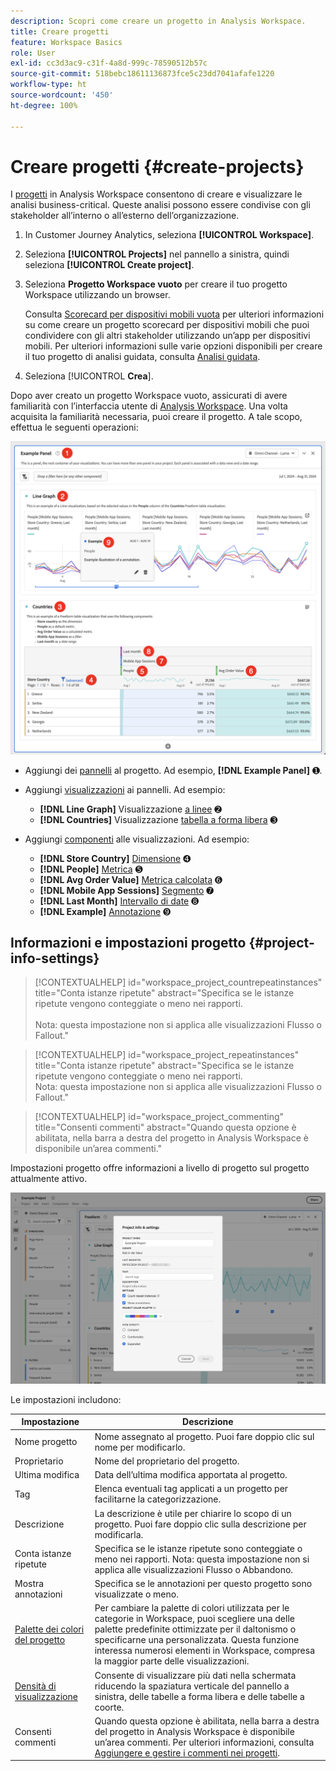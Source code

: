 ```yaml
---
description: Scopri come creare un progetto in Analysis Workspace.
title: Creare progetti
feature: Workspace Basics
role: User
exl-id: cc3d3ac9-c31f-4a8d-999c-78590512b57c
source-git-commit: 518bebc18611136873fce5c23dd7041afafe1220
workflow-type: ht
source-wordcount: '450'
ht-degree: 100%

---
```


# Creare progetti {#create-projects}


I [progetti](/help/analysis-workspace/build-workspace-project/freeform-overview.md) in Analysis Workspace consentono di creare e visualizzare le analisi business-critical.  Queste analisi possono essere condivise con gli stakeholder all’interno o all’esterno dell’organizzazione.

1. In Customer Journey Analytics, seleziona **[!UICONTROL Workspace]**.

1. Seleziona **[!UICONTROL Projects]** nel pannello a sinistra, quindi seleziona **[!UICONTROL Create project]**.

1. Seleziona **Progetto Workspace vuoto** per creare il tuo progetto Workspace utilizzando un browser.

   Consulta [Scorecard per dispositivi mobili vuota](/help/mobile-app/curator.md) per ulteriori informazioni su come creare un progetto scorecard per dispositivi mobili che puoi condividere con gli altri stakeholder utilizzando un’app per dispositivi mobili. Per ulteriori informazioni sulle varie opzioni disponibili per creare il tuo progetto di analisi guidata, consulta [Analisi guidata](/help/guided-analysis/overview.md).

1. Seleziona [!UICONTROL **Crea**].


Dopo aver creato un progetto Workspace vuoto, assicurati di avere familiarità con l’interfaccia utente di [Analysis Workspace](/help/analysis-workspace/home.md). Una volta acquisita la familiarità necessaria, puoi creare il progetto. A tale scopo, effettua le seguenti operazioni:

![Progetto di esempio](assets/example-project.png)

* Aggiungi dei [pannelli](/help/analysis-workspace/c-panels/panels.md) al progetto. Ad esempio, **[!DNL Example Panel]** ➊.

* Aggiungi [visualizzazioni](/help/analysis-workspace/visualizations/freeform-analysis-visualizations.md) ai pannelli. Ad esempio:
   * **[!DNL Line Graph]** Visualizzazione [a linee](/help/analysis-workspace/visualizations/line.md) ➋
   * **[!DNL Countries]** Visualizzazione [tabella a forma libera](/help/analysis-workspace/visualizations/freeform-table/freeform-table.md) ➌
* Aggiungi [componenti](/help/components/overview.md) alle visualizzazioni. Ad esempio:
   * **[!DNL Store Country]** [Dimensione](/help/components/dimensions/overview.md) ➍
   * **[!DNL People]** [Metrica](/help/components/apply-create-metrics.md) ➎
   * **[!DNL Avg Order Value]** [Metrica calcolata](/help/components/calc-metrics/calc-metr-overview.md) ➏
   * **[!DNL Mobile App Sessions]** [Segmento](/help/components/segments/seg-overview.md) ➐
   * **[!DNL Last Month]** [Intervallo di date](/help/components/date-ranges/overview.md) ➑
   * **[!DNL Example]** [Annotazione](/help/components/annotations/overview.md) ➒


## Informazioni e impostazioni progetto {#project-info-settings}

>[!CONTEXTUALHELP]
>id="workspace_project_countrepeatinstances"
>title="Conta istanze ripetute"
>abstract="Specifica se le istanze ripetute vengono conteggiate o meno nei rapporti.<br/><br/>Nota: questa impostazione non si applica alle visualizzazioni Flusso o Fallout."

>[!CONTEXTUALHELP]
>id="workspace_project_repeatinstances"
>title="Conta istanze ripetute"
>abstract="Specifica se le istanze ripetute vengono conteggiate o meno nei rapporti.<br/>Nota: questa impostazione non si applica alle visualizzazioni Flusso o Fallout."


>[!CONTEXTUALHELP]
>id="workspace_project_commenting"
>title="Consenti commenti"
>abstract="Quando questa opzione è abilitata, nella barra a destra del progetto in Analysis Workspace è disponibile un’area commenti."


Impostazioni progetto offre informazioni a livello di progetto sul progetto attualmente attivo.

![Finestra Informazioni e impostazioni progetto.](./assets/projectinfo.png)

Le impostazioni includono:

| Impostazione | Descrizione |
|---|---|
| Nome progetto | Nome assegnato al progetto. Puoi fare doppio clic sul nome per modificarlo. |
| Proprietario | Nome del proprietario del progetto. |
| Ultima modifica | Data dell’ultima modifica apportata al progetto. |
| Tag | Elenca eventuali tag applicati a un progetto per facilitarne la categorizzazione. |
| Descrizione | La descrizione è utile per chiarire lo scopo di un progetto. Puoi fare doppio clic sulla descrizione per modificarla. |
| Conta istanze ripetute | Specifica se le istanze ripetute sono conteggiate o meno nei rapporti. Nota: questa impostazione non si applica alle visualizzazioni Flusso o Abbandono. |
| Mostra annotazioni | Specifica se le annotazioni per questo progetto sono visualizzate o meno. |
| [Palette dei colori del progetto](/help/analysis-workspace/build-workspace-project/color-palettes.md) | Per cambiare la palette di colori utilizzata per le categorie in Workspace, puoi scegliere una delle palette predefinite ottimizzate per il daltonismo o specificarne una personalizzata. Questa funzione interessa numerosi elementi in Workspace, compresa la maggior parte delle visualizzazioni. |
| [Densità di visualizzazione](/help/analysis-workspace/build-workspace-project/view-density.md) | Consente di visualizzare più dati nella schermata riducendo la spaziatura verticale del pannello a sinistra, delle tabelle a forma libera e delle tabelle a coorte. |
| Consenti commenti | Quando questa opzione è abilitata, nella barra a destra del progetto in Analysis Workspace è disponibile un’area commenti. Per ulteriori informazioni, consulta [Aggiungere e gestire i commenti nei progetti](/help/analysis-workspace/build-workspace-project/comment-projects.md). |



